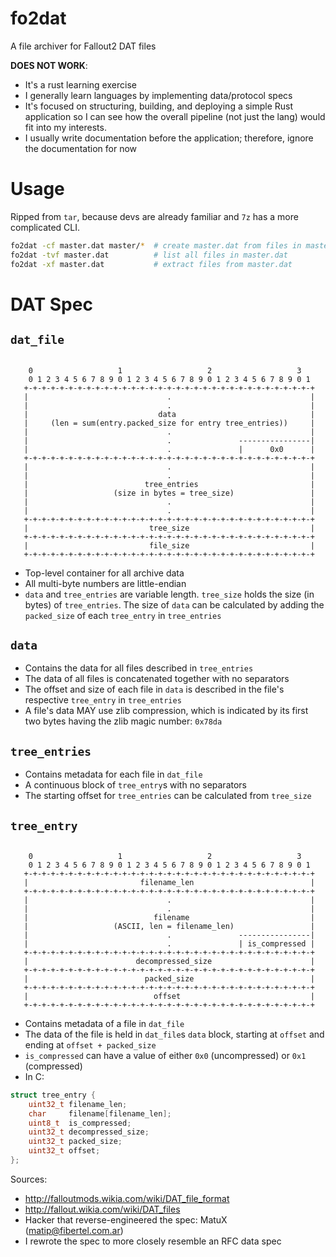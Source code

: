 # fo2dat

A file archiver for Fallout2 DAT files


**DOES NOT WORK**:
- It's a rust learning exercise
- I generally learn languages by implementing data/protocol specs
- It's focused on structuring, building, and deploying a simple Rust application so I
  can see how the overall pipeline (not just the lang) would fit into my interests.
- I usually write documentation before the application; therefore, ignore the
  documentation for now


# Usage

Ripped from `tar`, because devs are already familiar and `7z` has a more complicated
CLI.

```bash
fo2dat -cf master.dat master/*  # create master.dat from files in master/
fo2dat -tvf master.dat          # list all files in master.dat
fo2dat -xf master.dat           # extract files from master.dat
```


# DAT Spec


## `dat_file`

```text

    0                   1                   2                   3
    0 1 2 3 4 5 6 7 8 9 0 1 2 3 4 5 6 7 8 9 0 1 2 3 4 5 6 7 8 9 0 1
   +-+-+-+-+-+-+-+-+-+-+-+-+-+-+-+-+-+-+-+-+-+-+-+-+-+-+-+-+-+-+-+-+
   |                               .                               |
   |                               .                               |
   |                             data                              |
   |     (len = sum(entry.packed_size for entry tree_entries))     |
   |                               .                               |
   |                               .               ----------------|
   |                               .               |      0x0      |
   +-+-+-+-+-+-+-+-+-+-+-+-+-+-+-+-+-+-+-+-+-+-+-+-+-+-+-+-+-+-+-+-+
   |                               .                               |
   |                               .                               |
   |                          tree_entries                         |
   |                   (size in bytes = tree_size)                 |
   |                               .                               |
   |                               .                               |
   +-+-+-+-+-+-+-+-+-+-+-+-+-+-+-+-+-+-+-+-+-+-+-+-+-+-+-+-+-+-+-+-+
   |                           tree_size                           |
   +-+-+-+-+-+-+-+-+-+-+-+-+-+-+-+-+-+-+-+-+-+-+-+-+-+-+-+-+-+-+-+-+
   |                           file_size                           |
   +-+-+-+-+-+-+-+-+-+-+-+-+-+-+-+-+-+-+-+-+-+-+-+-+-+-+-+-+-+-+-+-+

```

- Top-level container for all archive data
- All multi-byte numbers are little-endian
- `data` and `tree_entries` are variable length. `tree_size` holds the size (in bytes)
  of `tree_entries`. The size of `data` can be calculated by adding the `packed_size`
  of each `tree_entry` in `tree_entries`


## `data`

- Contains the data for all files described in `tree_entries`
- The data of all files is concatenated together with no separators
- The offset and size of each file in `data` is described in the file's respective
  `tree_entry` in `tree_entries`
- A file's data MAY use zlib compression, which is indicated by its first two bytes
  having the zlib magic number: `0x78da`


## `tree_entries`

- Contains metadata for each file in `dat_file`
- A continuous block of `tree_entry`s with no separators
- The starting offset for `tree_entries` can be calculated from `tree_size`


## `tree_entry`

```text

    0                   1                   2                   3
    0 1 2 3 4 5 6 7 8 9 0 1 2 3 4 5 6 7 8 9 0 1 2 3 4 5 6 7 8 9 0 1
   +-+-+-+-+-+-+-+-+-+-+-+-+-+-+-+-+-+-+-+-+-+-+-+-+-+-+-+-+-+-+-+-+
   |                         filename_len                          |
   +-+-+-+-+-+-+-+-+-+-+-+-+-+-+-+-+-+-+-+-+-+-+-+-+-+-+-+-+-+-+-+-+
   |                               .                               |
   |                               .                               |
   |                            filename                           |
   |                   (ASCII, len = filename_len)                 |
   |                               .               ----------------|
   |                               .               | is_compressed |
   +-+-+-+-+-+-+-+-+-+-+-+-+-+-+-+-+-+-+-+-+-+-+-+-+-+-+-+-+-+-+-+-+
   |                        decompressed_size                      |
   +-+-+-+-+-+-+-+-+-+-+-+-+-+-+-+-+-+-+-+-+-+-+-+-+-+-+-+-+-+-+-+-+
   |                          packed_size                          |
   +-+-+-+-+-+-+-+-+-+-+-+-+-+-+-+-+-+-+-+-+-+-+-+-+-+-+-+-+-+-+-+-+
   |                            offset                             |
   +-+-+-+-+-+-+-+-+-+-+-+-+-+-+-+-+-+-+-+-+-+-+-+-+-+-+-+-+-+-+-+-+

```

- Contains metadata of a file in `dat_file`
- The data of the file is held in `dat_file`s `data` block, starting at
  `offset` and ending at `offset + packed_size`
- `is_compressed` can have a value of either `0x0` (uncompressed) or `0x1`
  (compressed)
- In C:

```C
struct tree_entry {
    uint32_t filename_len;
    char     filename[filename_len];
    uint8_t  is_compressed;
    uint32_t decompressed_size;
    uint32_t packed_size;
    uint32_t offset;
};
```


Sources:


- http://falloutmods.wikia.com/wiki/DAT_file_format
- http://fallout.wikia.com/wiki/DAT_files
- Hacker that reverse-engineered the spec:  MatuX (matip@fibertel.com.ar)
- I rewrote the spec to more closely resemble an RFC data spec